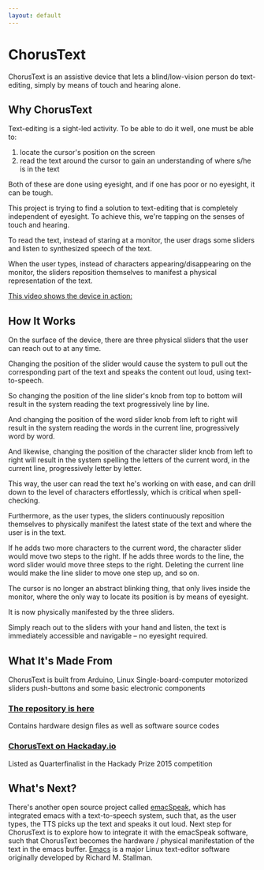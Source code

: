 ```yaml
---
layout: default
---
```


# ChorusText

ChorusText is an assistive device that lets a blind/low-vision person do text-editing, simply by means of touch and hearing alone.

## Why ChorusText

Text-editing is a sight-led activity. To be able to do it well, one must be able to:
1. locate the cursor's position on the screen
2. read the text around the cursor to gain an understanding of where s/he is in the text

Both of these are done using eyesight, and if one has poor or no eyesight, it can be tough.

This project is trying to find a solution to text-editing that is completely independent of eyesight.
To achieve this, we're tapping on the senses of touch and hearing.

To read the text, instead of staring at a monitor, the user drags some sliders and listen to synthesized speech of the text.

When the user types, instead of characters appearing/disappearing on the monitor, the sliders reposition themselves to manifest a physical representation of the text.

[This video shows the device in action:](https://www.youtube.com/watch?v=rKKQ0PMU3hs)

## How It Works

On the surface of the device, there are three physical sliders that the user can reach out to at any time.

Changing the position of the slider would cause the system to pull out the corresponding part of the text and speaks the content out loud, using text-to-speech.

So changing the position of the line slider's knob from top to bottom will result in the system reading the text progressively line by line.

And changing the position of the word slider knob from left to right will result in the system reading the words in the current line, progressively word by word.

And likewise, changing the position of the character slider knob from left to right will result in the system spelling the letters of the current word, in the current line, progressively letter by letter.

This way, the user can read the text he's working on with ease, and can drill down to the level of characters effortlessly, which is critical when spell-checking.

Furthermore, as the user types, the sliders continuously reposition themselves to physically manifest the latest state of the text and where the user is in the text.

If he adds two more characters to the current word, the character slider would move two steps to the right.
If he adds three words to the line, the word slider would move three steps to the right.
Deleting the current line would make the line slider to move one step up, and so on.

The cursor is no longer an abstract blinking thing, that only lives inside the monitor, where the only way to locate its position is by means of eyesight.

It is now physically manifested by the three sliders.

Simply reach out to the sliders with your hand and listen, the text is immediately accessible and navigable – no eyesight required.

## What It's Made From

ChorusText is built from Arduino, Linux Single-board-computer motorized sliders push-buttons and some basic electronic components

### [The repository is here](http://www.github.com/kurakuradave/chorustext)
Contains hardware design files as well as software source codes

### [ChorusText on Hackaday.io](https://hackaday.io/project/6142-chorustext)
Listed as Quarterfinalist in the Hackady Prize 2015 competition

## What's Next?

There's another open source project called [emacSpeak](http://emacspeak.sourceforge.net/), which has integrated emacs with a text-to-speech system, such that, as the user types, the TTS picks up the text and speaks it out loud.
Next step for ChorusText is to explore how to integrate it with the emacSpeak software, such that ChorusText becomes the hardware / physical manifestation of the text in the emacs buffer.
[Emacs](https://www.gnu.org/software/emacs/) is a major Linux text-editor software originally developed by Richard M. Stallman.

